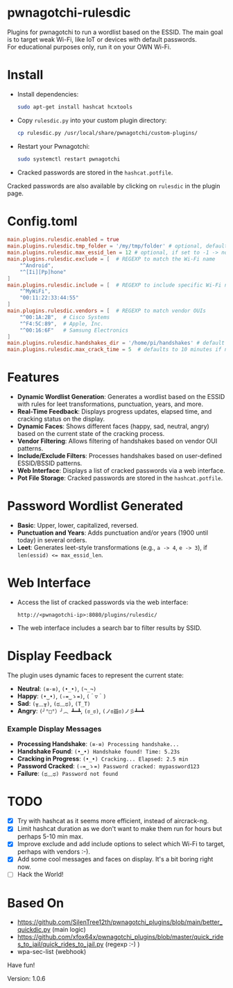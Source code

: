 # pwnagotchi-rulesdic
Plugins for pwnagotchi to run a wordlist based on the ESSID. The main goal is to target weak Wi-Fi, like IoT or devices with default passwords.  
For educational purposes only, run it on your OWN Wi-Fi.

# Install
- Install dependencies:
  ```bash
  sudo apt-get install hashcat hcxtools
  ```
- Copy `rulesdic.py` into your custom plugin directory:
  ```bash
  cp rulesdic.py /usr/local/share/pwnagotchi/custom-plugins/
  ```
- Restart your Pwnagotchi:
  ```bash
  sudo systemctl restart pwnagotchi
  ```
- Cracked passwords are stored in the `hashcat.potfile`.

Cracked passwords are also available by clicking on `rulesdic` in the plugin page.

# Config.toml
```toml
main.plugins.rulesdic.enabled = true
main.plugins.rulesdic.tmp_folder = '/my/tmp/folder' # optional, default: /tmp
main.plugins.rulesdic.max_essid_len = 12 # optional, if set to -1 -> no limit, else does not generate leet rule if len(essid) > max_essid_len
main.plugins.rulesdic.exclude = [  # REGEXP to match the Wi-Fi name
    "^Android",
    "^[Ii][Pp]hone"
]
main.plugins.rulesdic.include = [  # REGEXP to include specific Wi-Fi names or BSSIDs
    "^MyWiFi",
    "00:11:22:33:44:55"
]
main.plugins.rulesdic.vendors = [  # REGEXP to match vendor OUIs
    "^00:1A:2B",  # Cisco Systems
    "^F4:5C:89",  # Apple, Inc.
    "^00:16:6F"   # Samsung Electronics
]
main.plugins.rulesdic.handshakes_dir = '/home/pi/handshakes' # default
main.plugins.rulesdic.max_crack_time = 5  # defaults to 10 minutes if not defined, you can also use -1 for Infinite cracking time
```

# Features
- **Dynamic Wordlist Generation**: Generates a wordlist based on the ESSID with rules for leet transformations, punctuation, years, and more.
- **Real-Time Feedback**: Displays progress updates, elapsed time, and cracking status on the display.
- **Dynamic Faces**: Shows different faces (happy, sad, neutral, angry) based on the current state of the cracking process.
- **Vendor Filtering**: Allows filtering of handshakes based on vendor OUI patterns.
- **Include/Exclude Filters**: Processes handshakes based on user-defined ESSID/BSSID patterns.
- **Web Interface**: Displays a list of cracked passwords via a web interface.
- **Pot File Storage**: Cracked passwords are stored in the `hashcat.potfile`.

# Password Wordlist Generated
- **Basic**: Upper, lower, capitalized, reversed.
- **Punctuation and Years**: Adds punctuation and/or years (1900 until today) in several orders.
- **Leet**: Generates leet-style transformations (e.g., `a -> 4`, `e -> 3`), if `len(essid) <= max_essid_len`.

# Web Interface
- Access the list of cracked passwords via the web interface:
  ```
  http://<pwnagotchi-ip>:8080/plugins/rulesdic/
  ```
- The web interface includes a search bar to filter results by SSID.

# Display Feedback
The plugin uses dynamic faces to represent the current state:
- **Neutral**: `(≡·≡)`, `(•_•)`, `(¬_¬)`
- **Happy**: `(•‿•)`, `(✧≖‿ゝ≖)`, `(＾▽＾)`
- **Sad**: `(╥﹏╥)`, `(ಥ﹏ಥ)`, `(T_T)`
- **Angry**: `(╯°□°）╯︵ ┻━┻`, `(ಠ_ಠ)`, `(ノಠ益ಠ)ノ彡┻━┻`

### Example Display Messages
- **Processing Handshake**: `(≡·≡) Processing handshake...`
- **Handshake Found**: `(•‿•) Handshake found! Time: 5.23s`
- **Cracking in Progress**: `(•_•) Cracking... Elapsed: 2.5 min`
- **Password Cracked**: `(✧≖‿ゝ≖) Password cracked: mypassword123`
- **Failure**: `(ಥ﹏ಥ) Password not found`

# TODO
- [X] Try with hashcat as it seems more efficient, instead of aircrack-ng.
- [X] Limit hashcat duration as we don't want to make them run for hours but perhaps 5-10 min max.
- [X] Improve exclude and add include options to select which Wi-Fi to target, perhaps with vendors :-).
- [X] Add some cool messages and faces on display. It's a bit boring right now.
- [ ] Hack the World!

# Based On
- https://github.com/SilenTree12th/pwnagotchi_plugins/blob/main/better_quickdic.py (main logic)
- https://github.com/xfox64x/pwnagotchi_plugins/blob/master/quick_rides_to_jail/quick_rides_to_jail.py (regexp :-) )
- wpa-sec-list (webhook)

Have fun!

Version: 1.0.6
